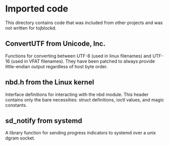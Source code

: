 # Imported code

This directory contains code that was included from other projects
and was not written for tojblockd.

## ConvertUTF from Unicode, Inc.

Functions for converting between UTF-8 (used in linux filenames)
and UTF-16 (used in VFAT filenames). They have been patched to
always provide little-endian output regardless of host byte order.

## nbd.h from the Linux kernel

Interface definitions for interacting with the nbd module.
This header contains only the bare necessities: struct definitions,
ioctl values, and magic constants.

## sd_notify from systemd

A library function for sending progress indicators to systemd over
a unix dgram socket.
